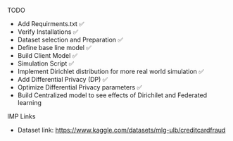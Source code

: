 TODO
- Add Requirments.txt ✅
- Verify Installations ✅
- Dataset selection and Preparation ✅
- Define base line model ✅
- Build Client Model ✅
- Simulation Script ✅
- Implement Dirichlet distribution for more real world simulation ✅
- Add Differential Privacy (DP) ✅
- Optimize Differential Privacy parameters ✅
- Build Centralized model to see effects of Dirichilet and Federated learning


IMP Links
- Dataset link: https://www.kaggle.com/datasets/mlg-ulb/creditcardfraud